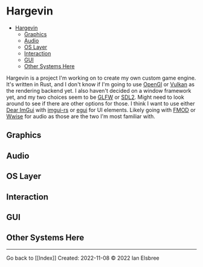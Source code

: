 # Hargevin

- [Hargevin](#hargevin)
  - [Graphics](#graphics)
  - [Audio](#audio)
  - [OS Layer](#os-layer)
  - [Interaction](#interaction)
  - [GUI](#gui)
  - [Other Systems Here](#other-systems-here)

Hargevin is a project I'm working on to create my own custom game engine. It's written in Rust, and I don't know if I'm going to use [OpenGl](https://www.opengl.org/) or [Vulkan](https://www.vulkan.org/) as the rendering backend yet.
I also haven't decided on a window framework yet, and my two choices seem to be [GLFW](https://www.glfw.org/) or [SDL2](https://www.libsdl.org/). Might need to look around to see if there are other options for those.
I think I want to use either [Dear ImGui](https://github.com/ocornut/imgui) with [imgui-rs](https://crates.io/crates/imgui) or [egui](https://crates.io/crates/egui) for UI elements.
Likely going with [FMOD](http://studio.fmod.com/) or [Wwise](https://www.audiokinetic.com/en/products/wwise/) for audio as those are the two I'm most familiar with.

## Graphics

## Audio

## OS Layer

## Interaction

## GUI

## Other Systems Here

---
Go back to [[Index]]
Created: 2022-11-08
© 2022 Ian Elsbree
